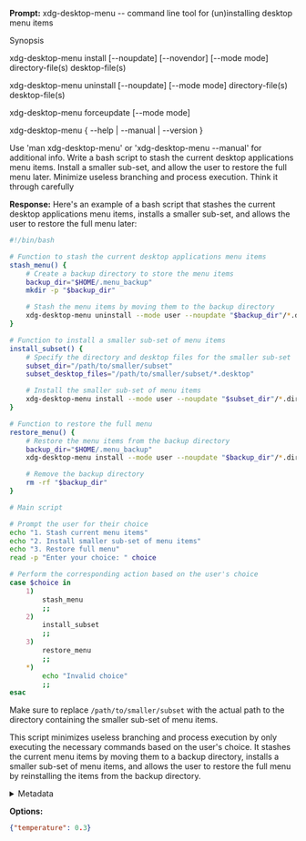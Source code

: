 **Prompt:**
   xdg-desktop-menu -- command line tool for (un)installing
   desktop menu items

Synopsis

   xdg-desktop-menu install [--noupdate] [--novendor] [--mode
   mode] directory-file(s) desktop-file(s)

   xdg-desktop-menu uninstall [--noupdate] [--mode mode]
   directory-file(s) desktop-file(s)

   xdg-desktop-menu forceupdate [--mode mode]

   xdg-desktop-menu { --help | --manual | --version }

Use 'man xdg-desktop-menu' or 'xdg-desktop-menu --manual' for additional info.
 Write a bash script to stash the current desktop applications menu items. Install a smaller sub-set, and allow the user to restore the full menu later. Minimize useless branching and process execution. Think it through carefully

**Response:**
Here's an example of a bash script that stashes the current desktop applications menu items, installs a smaller sub-set, and allows the user to restore the full menu later:

```bash
#!/bin/bash

# Function to stash the current desktop applications menu items
stash_menu() {
    # Create a backup directory to store the menu items
    backup_dir="$HOME/.menu_backup"
    mkdir -p "$backup_dir"

    # Stash the menu items by moving them to the backup directory
    xdg-desktop-menu uninstall --mode user --noupdate "$backup_dir"/*.directory "$backup_dir"/*.desktop
}

# Function to install a smaller sub-set of menu items
install_subset() {
    # Specify the directory and desktop files for the smaller sub-set
    subset_dir="/path/to/smaller/subset"
    subset_desktop_files="/path/to/smaller/subset/*.desktop"

    # Install the smaller sub-set of menu items
    xdg-desktop-menu install --mode user --noupdate "$subset_dir"/*.directory "$subset_desktop_files"
}

# Function to restore the full menu
restore_menu() {
    # Restore the menu items from the backup directory
    backup_dir="$HOME/.menu_backup"
    xdg-desktop-menu install --mode user --noupdate "$backup_dir"/*.directory "$backup_dir"/*.desktop

    # Remove the backup directory
    rm -rf "$backup_dir"
}

# Main script

# Prompt the user for their choice
echo "1. Stash current menu items"
echo "2. Install smaller sub-set of menu items"
echo "3. Restore full menu"
read -p "Enter your choice: " choice

# Perform the corresponding action based on the user's choice
case $choice in
    1)
        stash_menu
        ;;
    2)
        install_subset
        ;;
    3)
        restore_menu
        ;;
    *)
        echo "Invalid choice"
        ;;
esac
```

Make sure to replace `/path/to/smaller/subset` with the actual path to the directory containing the smaller sub-set of menu items.

This script minimizes useless branching and process execution by only executing the necessary commands based on the user's choice. It stashes the current menu items by moving them to a backup directory, installs a smaller sub-set of menu items, and allows the user to restore the full menu by reinstalling the items from the backup directory.

<details><summary>Metadata</summary>

- Duration: 11865 ms
- Datetime: 2023-08-28T17:03:50.376309
- Model: gpt-3.5-turbo-0613

</details>

**Options:**
```json
{"temperature": 0.3}
```

